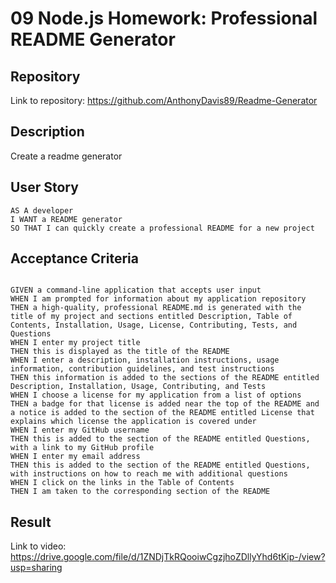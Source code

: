 # 09 Node.js Homework: Professional README Generator


## Repository

Link to repository:
<https://github.com/AnthonyDavis89/Readme-Generator>

## Description

Create a readme generator

## User Story

```
AS A developer
I WANT a README generator
SO THAT I can quickly create a professional README for a new project
```

## Acceptance Criteria

```

GIVEN a command-line application that accepts user input
WHEN I am prompted for information about my application repository
THEN a high-quality, professional README.md is generated with the title of my project and sections entitled Description, Table of Contents, Installation, Usage, License, Contributing, Tests, and Questions
WHEN I enter my project title
THEN this is displayed as the title of the README
WHEN I enter a description, installation instructions, usage information, contribution guidelines, and test instructions
THEN this information is added to the sections of the README entitled Description, Installation, Usage, Contributing, and Tests
WHEN I choose a license for my application from a list of options
THEN a badge for that license is added near the top of the README and a notice is added to the section of the README entitled License that explains which license the application is covered under
WHEN I enter my GitHub username
THEN this is added to the section of the README entitled Questions, with a link to my GitHub profile
WHEN I enter my email address
THEN this is added to the section of the README entitled Questions, with instructions on how to reach me with additional questions
WHEN I click on the links in the Table of Contents
THEN I am taken to the corresponding section of the README
```

## Result
Link to video:
<https://drive.google.com/file/d/1ZNDjTkRQooiwCgzjhoZDllyYhd6tKip-/view?usp=sharing>




        